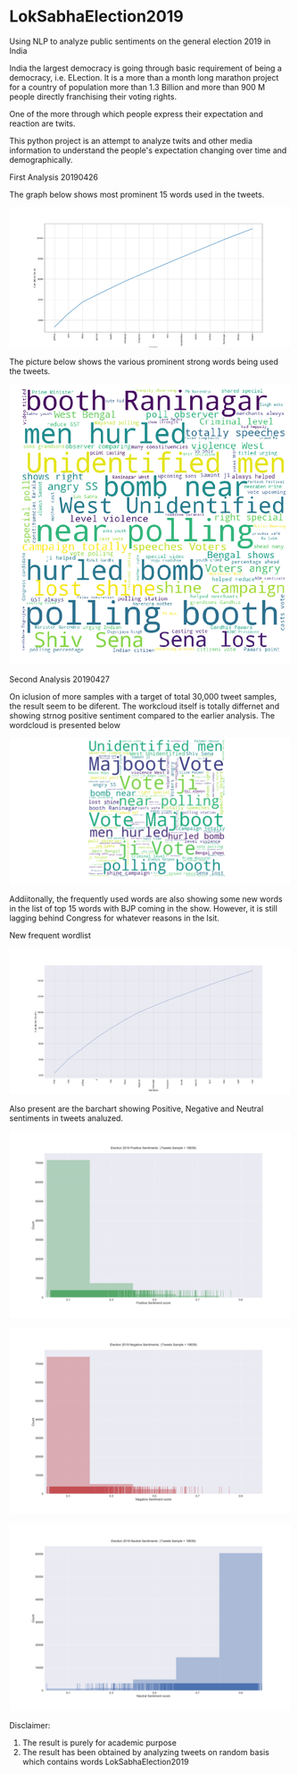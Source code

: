 # LokSabhaElection2019
Using NLP to analyze public sentiments on the general election 2019 in India

India the largest democracy is going through basic requirement of being a democracy, i.e. ELection. It is a more than a month long marathon project for a country of population more than 1.3 Billion and more than 900 M people directly franchising their voting rights.

One of the more through which people express their expectation and reaction are twits. 

This python project is an attempt to analyze twits and other media information to understand the people's expectation changing over time and demographically.

First Analysis 20190426

The graph below shows most prominent 15 words used in the tweets.

![](images/1WordStrength.png)


The picture below shows the various prominent strong words being used the tweets.

![](images/1wordcloud.png)

Second Analysis 20190427

On iclusion of more samples with a target of total 30,000 tweet samples, the result seem to be diferent. The workcloud itself is totally differnet and showing strnog positive sentiment compared to the earlier analysis. The wordcloud is presented below

![](images/2wordcloud.png)

Addiitonally, the frequently used words are also showing some new words in the list of top 15 words with BJP coming in the show. However, it is still lagging behind Congress for whatever reasons in the lsit.

New frequent wordlist

![](images/2WordStrength.png)


Also present are the barchart showing Positive, Negative and Neutral sentiments in tweets analuzed.

![](images/02PosSent.png)


![](images/02NegSent.png)


![](images/02NeutralSent.png)




Disclaimer: 
1. The result is purely for academic purpose
2. The result has been obtained by analyzing tweets on random basis which contains words LokSabhaElection2019